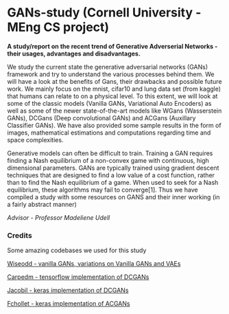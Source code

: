 # GANs-study (Cornell University - MEng CS project)

**A study/report on the recent trend of Generative Adverserial Networks - their usages, advantages and disadvantages.**

We study the current state the generative adversarial networks (GANs) framework and try to understand the various processes behind them. We will have a look at the benefits of Gans, their drawbacks and possible future work. We mainly focus on the mnist, cifar10 and lung data set (from kaggle) that humans can relate to on a physical level. To this extent, we will look at some of the classic models (Vanilla GANs, Variational Auto Encoders) as well as some of the newer state-of-the-art models like WGans (Wasserstein GANs), DCGans (Deep convolutional GANs) and ACGans (Auxillary Classifier GANs). We have also provided some sample results in the form of images, mathematical estimations and computations regarding time and space complexities.

Generative models can often be difficult to train. Training a GAN requires finding a Nash equilibrium of a non-convex game with continuous, high dimensional parameters. GANs are typically trained using gradient descent techniques that are designed to find a low value of a cost function, rather than to find the Nash equilibrium of a game. When used to seek for a Nash equilibrium, these algorithms may fail to converge[1]. Thus we have compiled a study with some resources on GANS and their inner working (in a fairly abstract manner)

*Advisor - Professor Madeliene Udell*

### Credits
Some amazing codebases we used for this study

[Wiseodd - vanilla GANs, variations on Vanilla GANs and VAEs](https://github.com/wiseodd/generative-models)

[Carpedm - tensorflow implementation of DCGANs](https://github.com/carpedm20/DCGAN-tensorflow)

[Jacobil - keras implementation of DCGANs](https://github.com/jacobgil/keras-dcgan)

[Fchollet - keras implementation of ACGANs](https://github.com/fchollet/keras/tree/master/examples)
